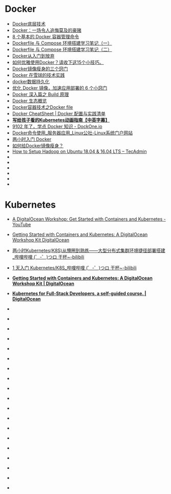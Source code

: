 # Docker



*   [Docker底层技术](https://www.jianshu.com/p/7a1ce51a0eba)
*   [Docker：一场令人追悔莫及的豪赌](http://dockone.io/article/5520)
*   [8 个基本的 Docker 容器管理命令](https://linux.cn/article-9768-1.html)
*   [Dockerfile 与 Compose 环境搭建学习笔记（一）](https://helei112g.github.io/2018/06/25/Dockerfile-%E4%B8%8E-Compose-%E7%8E%AF%E5%A2%83%E6%90%AD%E5%BB%BA%E5%AD%A6%E4%B9%A0%E7%AC%94%E8%AE%B0%EF%BC%88%E4%B8%80%EF%BC%89/)
*   [Dockerfile 与 Compose 环境搭建学习笔记（二）](https://helei112g.github.io/2018/06/26/Dockerfile-%E4%B8%8E-Compose-%E7%8E%AF%E5%A2%83%E6%90%AD%E5%BB%BA%E5%AD%A6%E4%B9%A0%E7%AC%94%E8%AE%B0%EF%BC%88%E4%BA%8C%EF%BC%89/)
*   [Docker从入门到放弃](https://mp.weixin.qq.com/s?__biz=MjM5NjA0NjgyMA==&mid=2651070642&idx=4&sn=4588718e68a100087051fc679cadb6bc&chksm=bd1fb2398a683b2fd31a613f6db49ed9a3298dc88790a69e0984cf65f24304544b85ede5f602&mpshare=1&scene=23&srcid=0816CLvbflRDEGoV3wQDwXvh#rd)
*   [如何优雅使用Docker？请收下这15个小技巧。](https://studygolang.com/articles/14319)
*   [Docker镜像瘦身的三个窍门](http://dockone.io/article/8174)
*   [Docker 在雪球的技术实践](https://mp.weixin.qq.com/s/0JAhx0uFu7rcYjor3Dx9dw?utm_source=tuicool&utm_medium=referral)
*   [docker数据持久化](http://liaowo.me/articles/2018/09/16/1537071415328.html?utm_source=tuicool&utm_medium=referral)
*   [优化 Docker 镜像，加速应用部署的 6 个小窍门](https://mp.weixin.qq.com/s?__biz=MzU4MzA0MTc3Nw==&mid=2247483910&idx=1&sn=48c72758b012d928c13b01e77a772abf&chksm=fdae5598cad9dc8ed7e9ed91f75165d06fc77f4ba36aca9f529279ab308e27003d5587ed743b&scene=21&utm_source=tuicool&utm_medium=referral)
*   [Docker 深入篇之 Build 原理](https://zhuanlan.zhihu.com/p/43767105?utm_source=tuicool&utm_medium=referral)
*   [Docker 生态概览](https://mp.weixin.qq.com/s?__biz=MzI0MDQ4MTM5NQ==&mid=2247486990&idx=2&sn=4b65be91263a2f8abb3c9807dfc28004&chksm=e91b6b12de6ce204d353eeedb787e803f22c9dea48a172de259d4785a9550f7360638f92677b&mpshare=1&scene=23&srcid=0920Dhlu4oQAaI8rySvy3T50#rd)
*   [Docker容器技术之Docker file](https://mp.weixin.qq.com/s?__biz=MzI0MDQ4MTM5NQ==&mid=2247486864&idx=1&sn=4e4a252aada8dfdb0de4e5e92de02058&chksm=e91b688cde6ce19af4f61b42454759c701bf2e250a46563948d6962be3a1883d63bd9c57beaf&mpshare=1&scene=23&srcid=0920VeoITSyfYK0Y8DSvqVQS#rd)
*   [Docker CheatSheet | Docker 配置与实践清单](https://segmentfault.com/a/1190000016447161?utm_source=tuicool&utm_medium=referral)
*   [**写给孩子看的Kubernetes动画指南【中英字幕】**](https://mp.weixin.qq.com/s?__biz=MzAxOTc0NzExNg==&mid=2665514892&idx=1&sn=f8b1169d9b66b88c3f5bac14de5384a7&chksm=80d67fcfb7a1f6d93359d14e0983fc895f734d35a1d7f3534e5e3c1c3294033c60ae09e7f5aa&mpshare=1&scene=23&srcid=0927MO4XawH0pPyNXRHcBD2W#rd)
*   [9102 年了，学点 Docker 知识 - DockOne.io](http://dockone.io/article/8583)
*   [Docker命令使用_服务器应用_Linux公社-Linux系统门户网站](https://www.linuxidc.com/Linux/2017-11/148372.htm)
*   [两小时入门 Docker](https://mp.weixin.qq.com/s?__biz=MzAxODI5ODMwOA==&mid=2666543666&idx=1&sn=aa2959d857cf31904c2712309a843e41&chksm=80dcfe99b7ab778f6de258c444719fc1b2874f3ba7110a3f0373f0ce69702906192fea863777&mpshare=1&scene=23&srcid=0130ivx7CTyoLs7JD5TTRJx7#rd)
*   [如何给Docker镜像瘦身？](https://www.infoq.cn/article/tbiWIEU87E*wKuNVJDWm)
*   [How to Setup Hadoop on Ubuntu 18.04 & 16.04 LTS – TecAdmin](https://tecadmin.net/setup-hadoop-on-ubuntu/)
*   []()
*   []()
*   []()
*   []()
*   []()
*   []()

# Kubernetes
*   [A DigitalOcean Workshop: Get Started with Containers and Kubernetes - YouTube](https://www.youtube.com/watch?v=7WOgYfZgSf0&feature=youtu.be)   
*   [Getting Started with Containers and Kubernetes: A DigitalOcean Workshop Kit  DigitalOcean](https://www.digitalocean.com/community/meetup_kits/getting-started-with-containers-and-kubernetes-a-digitalocean-workshop-kit)
*   [两小时Kubernetes(K8S)从懵圈到熟练——大型分布式集群环境捷径部署搭建_哔哩哔哩 (゜-゜)つロ 干杯~-bilibili](https://www.bilibili.com/video/av57580105)                 
*   [1 天入门 Kubernetes/K8S_哔哩哔哩 (゜-゜)つロ 干杯~-bilibili](https://www.bilibili.com/video/av49783277)         
*   [**Getting Started with Containers and Kubernetes: A DigitalOcean Workshop Kit | DigitalOcean**](https://www.digitalocean.com/community/meetup_kits/getting-started-with-containers-and-kubernetes-a-digitalocean-workshop-kit)
*   [**Kubernetes for Full-Stack Developers, a self-guided course. | DigitalOcean**](https://www.digitalocean.com/community/curriculums/kubernetes-for-full-stack-developers)
*   []()
*   []()
*   []()
*   []()
*   []()
*   []()
*   []()
*   []()
*   []()
*   []()
*   []()
*   []()







*   []()
*   []()
*   []()
*   []()
*   []()
*   []()
*   []()